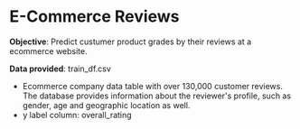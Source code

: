 # E-Commerce Reviews

**Objective**: Predict custumer product grades by their reviews at a ecommerce website.

**Data provided**: train_df.csv
- Ecommerce company data table with over 130,000 customer reviews. The database provides information about the reviewer's profile, such as gender, age and geographic location as well.
- y label column: overall_rating
